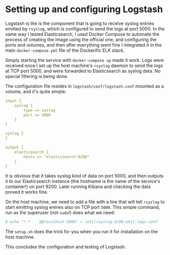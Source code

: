 # Setting up and configuring Logstash

Logstash is the is the component that is going to receive syslog entries emitted by `rsyslog`, which is configured to send the logs at port 5000.  In the same way I tested Elasticsearch, I used Docker Compose to automate the process of creating the image using the official one, and configuring the ports and volumes, and then after everything went fine I integrated it in the main `docker-compose.yml` file of the Dockerific ELK stack.

Simply starting the service with `docker-compose up` made it work. Logs were received once I set up the host machine's `rsyslog` daemon to send the logs at TCP port 5000, and were forwarded to Elasticsearch as syslog data. No special filtering is being done.

The configuration file resides in `logstash/conf/logstash.conf` mounted as a volume, and it's quite simple:

```yaml
input {
    syslog {
        type => syslog
        port => 5000
    }
}

syslog {
}

output {
    elasticsearch {
        hosts => "elasticsearch:9200"
    }
}

```

It is obvious that it takes syslog kind of data on port 5000, and then outputs it to our Elasticsearch instance (the hostname is the name of the service's container!) on port 9200. Later running Kibana and checking the data proved it works fine.

On the host machine, we need to add a file with a line that will tell `rsyslog` to start emitting syslog entries also on TCP port `5000`. This simple command, run as the superuser (not `sudo`!) does what we need:

```sh
# echo "*.*    @@localhost:5000" > /etc/rsyslog.d/99-emit-logs.conf
```

The `setup.sh` does the trick for you when you run it for installation on the host machine.

This concludes the configuration and testing of Logstash.
